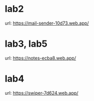 # lab2

url: https://mail-sender-10d73.web.app/

# lab3, lab5

url: https://notes-ecba8.web.app/

# lab4

url: https://swiper-7d624.web.app/
